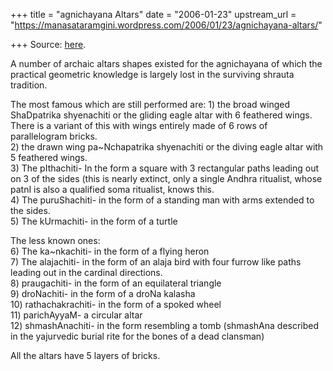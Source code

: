 +++
title = "agnichayana Altars"
date = "2006-01-23"
upstream_url = "https://manasataramgini.wordpress.com/2006/01/23/agnichayana-altars/"

+++
Source: [here](https://manasataramgini.wordpress.com/2006/01/23/agnichayana-altars/).

A number of archaic altars shapes existed for the agnichayana of which the practical geometric knowledge is largely lost in the surviving shrauta tradition.

The most famous which are still performed are: 1) the broad winged ShaDpatrika shyenachiti or the gliding eagle altar with 6 feathered wings. There is a variant of this with wings entirely made of 6 rows of parallelogram bricks.  
2) the drawn wing pa\~Nchapatrika shyenachiti or the diving eagle altar with 5 feathered wings.  
3) The pIthachiti- In the form a square with 3 rectangular paths leading out on 3 of the sides (this is nearly extinct, only a single Andhra ritualist, whose patnI is also a qualified soma ritualist, knows this.  
4) The puruShachiti- in the form of a standing man with arms extended to the sides.  
5) The kUrmachiti- in the form of a turtle

The less known ones:  
6) The ka\~nkachiti- in the form of a flying heron  
7) The alajachiti- in the form of an alaja bird with four furrow like paths leading out in the cardinal directions.  
8) praugachiti- in the form of an equilateral triangle  
9) droNachiti- in the form of a droNa kalasha  
10) rathachakrachiti- in the form of a spoked wheel  
11) parichAyyaM- a circular altar  
12) shmashAnachiti- in the form resembling a tomb (shmashAna described in the yajurvedic burial rite for the bones of a dead clansman)

All the altars have 5 layers of bricks.

